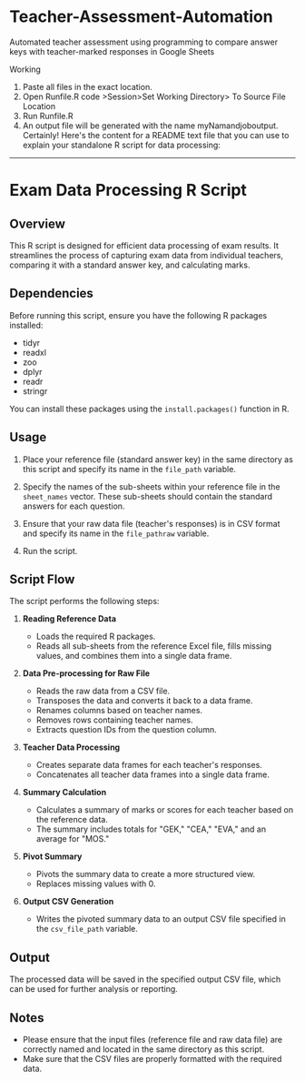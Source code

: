 # Teacher-Assessment-Automation
Automated teacher assessment using programming to compare answer keys with teacher-marked responses in Google Sheets

Working 
1) Paste all files in the exact location.
2) Open Runfile.R code >Session>Set Working Directory> To Source File Location
3) Run Runfile.R
4) An output file will be generated with the name myNamandjoboutput.
Certainly! Here's the content for a README text file that you can use to explain your standalone R script for data processing:

---

# Exam Data Processing R Script

## Overview
This R script is designed for efficient data processing of exam results. It streamlines the process of capturing exam data from individual teachers, comparing it with a standard answer key, and calculating marks.

## Dependencies
Before running this script, ensure you have the following R packages installed:

- tidyr
- readxl
- zoo
- dplyr
- readr
- stringr

You can install these packages using the `install.packages()` function in R.

## Usage
1. Place your reference file (standard answer key) in the same directory as this script and specify its name in the `file_path` variable.

2. Specify the names of the sub-sheets within your reference file in the `sheet_names` vector. These sub-sheets should contain the standard answers for each question.

3. Ensure that your raw data file (teacher's responses) is in CSV format and specify its name in the `file_pathraw` variable.

4. Run the script.

## Script Flow
The script performs the following steps:

1. **Reading Reference Data**
   - Loads the required R packages.
   - Reads all sub-sheets from the reference Excel file, fills missing values, and combines them into a single data frame.

2. **Data Pre-processing for Raw File**
   - Reads the raw data from a CSV file.
   - Transposes the data and converts it back to a data frame.
   - Renames columns based on teacher names.
   - Removes rows containing teacher names.
   - Extracts question IDs from the question column.

3. **Teacher Data Processing**
   - Creates separate data frames for each teacher's responses.
   - Concatenates all teacher data frames into a single data frame.

4. **Summary Calculation**
   - Calculates a summary of marks or scores for each teacher based on the reference data.
   - The summary includes totals for "GEK," "CEA," "EVA," and an average for "MOS."

5. **Pivot Summary**
   - Pivots the summary data to create a more structured view.
   - Replaces missing values with 0.

6. **Output CSV Generation**
   - Writes the pivoted summary data to an output CSV file specified in the `csv_file_path` variable.

## Output
The processed data will be saved in the specified output CSV file, which can be used for further analysis or reporting.

## Notes
- Please ensure that the input files (reference file and raw data file) are correctly named and located in the same directory as this script.
- Make sure that the CSV files are properly formatted with the required data.
